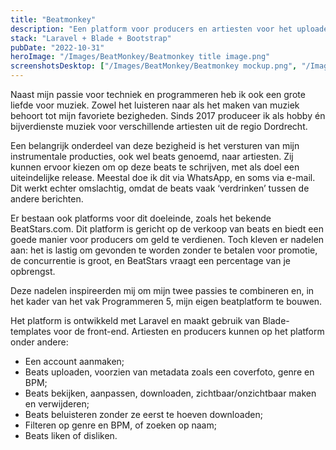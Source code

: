 ```yaml
---
title: "Beatmonkey"
description: "Een platform voor producers en artiesten voor het uploaden, vinden en beheren van beats"
stack: "Laravel + Blade + Bootstrap"
pubDate: "2022-10-31"
heroImage: "/Images/BeatMonkey/Beatmonkey title image.png"
screenshotsDesktop: ["/Images/BeatMonkey/Beatmonkey mockup.png", "/Images/BeatMonkey/Beatmonkey mockup 2.png", "/Images/BeatMonkey/Beatmonkey mockup 3.png"]
---
```

Naast mijn passie voor techniek en programmeren heb ik ook een grote liefde voor muziek. Zowel het luisteren naar als het maken van muziek behoort tot mijn favoriete bezigheden. Sinds 2017 produceer ik als hobby én bijverdienste muziek voor verschillende artiesten uit de regio Dordrecht.

Een belangrijk onderdeel van deze bezigheid is het versturen van mijn instrumentale producties, ook wel beats genoemd, naar artiesten. Zij kunnen ervoor kiezen om op deze beats te schrijven, met als doel een uiteindelijke release. Meestal doe ik dit via WhatsApp, en soms via e-mail. Dit werkt echter omslachtig, omdat de beats vaak ‘verdrinken’ tussen de andere berichten.

Er bestaan ook platforms voor dit doeleinde, zoals het bekende BeatStars.com. Dit platform is gericht op de verkoop van beats en biedt een goede manier voor producers om geld te verdienen. Toch kleven er nadelen aan: het is lastig om gevonden te worden zonder te betalen voor promotie, de concurrentie is groot, en BeatStars vraagt een percentage van je opbrengst.

Deze nadelen inspireerden mij om mijn twee passies te combineren en, in het kader van het vak Programmeren 5, mijn eigen beatplatform te bouwen.

Het platform is ontwikkeld met Laravel en maakt gebruik van Blade-templates voor de front-end. Artiesten en producers kunnen op het platform onder andere:
- Een account aanmaken;
- Beats uploaden, voorzien van metadata zoals een coverfoto, genre en BPM;
- Beats bekijken, aanpassen, downloaden, zichtbaar/onzichtbaar maken en verwijderen;
- Beats beluisteren zonder ze eerst te hoeven downloaden;
- Filteren op genre en BPM, of zoeken op naam;
- Beats liken of disliken.

